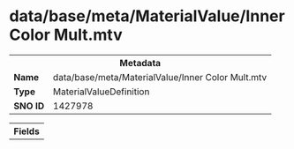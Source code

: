 <h1>data/base/meta/MaterialValue/Inner Color Mult.mtv</h1><table><tr><th colspan="100%">Metadata</th></tr><tr><td><b>Name</b></td><td>data/base/meta/MaterialValue/Inner Color Mult.mtv</td></tr><tr><td><b>Type</b></td><td>MaterialValueDefinition</td></tr><tr><td><b>SNO ID</b></td><td>1427978</td></tr></table>

<table><tr><th colspan="100%">Fields</th></tr></table>

